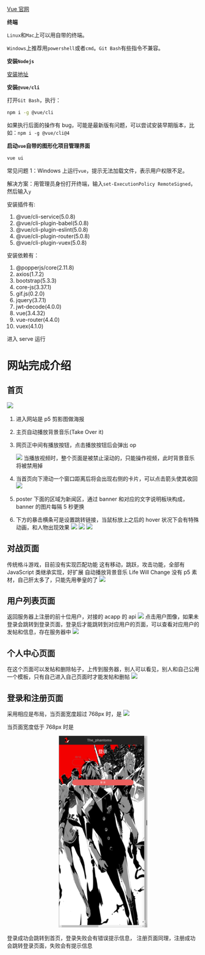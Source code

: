 [Vue 官网](https://vuejs.org/)

**终端**

`Linux`和`Mac`上可以用自带的终端。

`Windows`上推荐用`powershell`或者`cmd`。`Git Bash`有些指令不兼容。

**安装`Nodejs`**

[安装地址](https://nodejs.org/en/)

**安装`@vue/cli`**

打开`Git Bash`，执行：

```bash
npm i -g @vue/cli
```

如果执行后面的操作有 bug，可能是最新版有问题，可以尝试安装早期版本，比如：`npm i -g @vue/cli@4`

**启动`vue`自带的图形化项目管理界面**

```bash
vue ui
```

常见问题 1：Windows 上运行`vue`，提示无法加载文件，表示用户权限不足。

解决方案：用管理员身份打开终端，输入`set-ExecutionPolicy RemoteSigned`，然后输入`y`

安装插件有:

1. @vue/cli-service(5.0.8)
2. @vue/cli-plugin-babel(5.0.8)
3. @vue/cli-plugin-eslint(5.0.8)
4. @vue/cli-plugin-router(5.0.8)
5. @vue/cli-plugin-vuex(5.0.8)

安装依赖有：

1. @popperjs/core(2.11.8)
2. axios(1.7.2)
3. bootstrap(5.3.3)
4. core-js(3.37.1)
5. gif.js(0.2.0)
6. jquery(3.7.1)
7. jwt-decode(4.0.0)
8. vue(3.4.32)
9. vue-router(4.4.0)
10. vuex(4.1.0)

进入 serve 运行

# 网站完成介绍

## 首页

![](/src/assets/images/readme/1.png)

1. 进入网站是 p5 剪影图做海报
2. 主页自动播放背景音乐(Take Over it)
3. 网页正中间有播放按钮，点击播放按钮后会弹出 op

   ![](/src/assets/images/readme/2.png)
   当播放视频时，整个页面是被禁止滚动的，只能操作视频，此时背景音乐将被禁用掉

4. 当首页向下滑动一个窗口距离后将会出现右侧的卡片，可以点击箭头使其收回
   ![](/src/assets/images/readme/3.png)

5. poster 下面的区域为新闻区，通过 banner 和对应的文字说明板块构成，banner 的图片每隔 5 秒更换

6. 下方的暴击横条可是设置跳转链接，当鼠标放上之后的 hover 状况下会有特殊动画，和人物出现效果
   ![](/src/assets/images/readme/4.png)
   ![](/src/assets/images/readme/5.png)
   ![](/src/assets/images/readme/6.png)

## 对战页面

传统格斗游戏，目前没有实现匹配功能
这有移动，跳跃，攻击功能，全部有 JavaScript 类继承实现，好扩展
自动播放背景音乐 Life Will Change
没有 p5 素材，自己肝太多了，只能先用拳皇的了
![](/src/assets/images/readme/7.png)

## 用户列表页面

返回服务器上注册的前十位用户，对接的 acapp 的 api
![](/src/assets/images/readme/8.png)
点击用户图像，如果未登录会跳转到登录页面，登录后才能跳转到对应用户的页面，可以查看对应用户的发帖和信息，存在服务器中
![](/src/assets/images/readme/9.png)

## 个人中心页面

在这个页面可以发帖和删除帖子，上传到服务器，别人可以看见，别人和自己公用一个模板，只有自己进入自己页面时才能发帖和删帖
![](/src/assets/images/readme/10.png)

## 登录和注册页面

采用相应是布局，当页面宽度超过 768px 时，是
![](/src/assets/images/readme/11.png)

当页面宽度低于 768px 时是

<div style="text-align: center;">
<img src="./src/assets/images/readme/12.png" height="500">
</div>

登录成功会跳转到首页，登录失败会有错误提示信息，
注册页面同理，注册成功会跳转登录页面，失败会有提示信息
